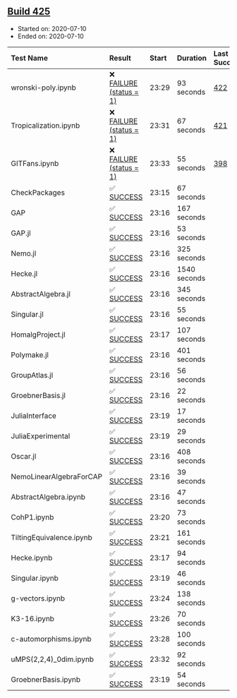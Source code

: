 ## [Build 425](https://oscarci.mathematik.uni-kl.de/job/oscar-stable/425/)

* Started on: 2020-07-10
* Ended on: 2020-07-10

| Test Name    | Result | Start | Duration | Last Success | First Failure |
|:-------------|:-------|:------|:---------|:-------------|:--------------|
| wronski-poly.ipynb | ❌ [FAILURE (status = 1)](https://oscarci.mathematik.uni-kl.de/job/oscar-stable/425/artifact/logs/build-425/wronski-poly.ipynb.log) | 23:29 | 93 seconds | [422](https://oscarci.mathematik.uni-kl.de/job/oscar-stable/422/) | [423](https://oscarci.mathematik.uni-kl.de/job/oscar-stable/423/) |
| Tropicalization.ipynb | ❌ [FAILURE (status = 1)](https://oscarci.mathematik.uni-kl.de/job/oscar-stable/425/artifact/logs/build-425/Tropicalization.ipynb.log) | 23:31 | 67 seconds | [421](https://oscarci.mathematik.uni-kl.de/job/oscar-stable/421/) | [422](https://oscarci.mathematik.uni-kl.de/job/oscar-stable/422/) |
| GITFans.ipynb | ❌ [FAILURE (status = 1)](https://oscarci.mathematik.uni-kl.de/job/oscar-stable/425/artifact/logs/build-425/GITFans.ipynb.log) | 23:33 | 55 seconds | [398](https://oscarci.mathematik.uni-kl.de/job/oscar-stable/398/) | [399](https://oscarci.mathematik.uni-kl.de/job/oscar-stable/399/) |
| CheckPackages | ✅ [SUCCESS](https://oscarci.mathematik.uni-kl.de/job/oscar-stable/425/artifact/logs/build-425/CheckPackages.log) | 23:15 | 67 seconds |  |  |
| GAP | ✅ [SUCCESS](https://oscarci.mathematik.uni-kl.de/job/oscar-stable/425/artifact/logs/build-425/GAP.log) | 23:16 | 167 seconds |  |  |
| GAP.jl | ✅ [SUCCESS](https://oscarci.mathematik.uni-kl.de/job/oscar-stable/425/artifact/logs/build-425/GAP.jl.log) | 23:16 | 53 seconds |  |  |
| Nemo.jl | ✅ [SUCCESS](https://oscarci.mathematik.uni-kl.de/job/oscar-stable/425/artifact/logs/build-425/Nemo.jl.log) | 23:16 | 325 seconds |  |  |
| Hecke.jl | ✅ [SUCCESS](https://oscarci.mathematik.uni-kl.de/job/oscar-stable/425/artifact/logs/build-425/Hecke.jl.log) | 23:16 | 1540 seconds |  |  |
| AbstractAlgebra.jl | ✅ [SUCCESS](https://oscarci.mathematik.uni-kl.de/job/oscar-stable/425/artifact/logs/build-425/AbstractAlgebra.jl.log) | 23:16 | 345 seconds |  |  |
| Singular.jl | ✅ [SUCCESS](https://oscarci.mathematik.uni-kl.de/job/oscar-stable/425/artifact/logs/build-425/Singular.jl.log) | 23:16 | 55 seconds |  |  |
| HomalgProject.jl | ✅ [SUCCESS](https://oscarci.mathematik.uni-kl.de/job/oscar-stable/425/artifact/logs/build-425/HomalgProject.jl.log) | 23:17 | 107 seconds |  |  |
| Polymake.jl | ✅ [SUCCESS](https://oscarci.mathematik.uni-kl.de/job/oscar-stable/425/artifact/logs/build-425/Polymake.jl.log) | 23:16 | 401 seconds |  |  |
| GroupAtlas.jl | ✅ [SUCCESS](https://oscarci.mathematik.uni-kl.de/job/oscar-stable/425/artifact/logs/build-425/GroupAtlas.jl.log) | 23:16 | 56 seconds |  |  |
| GroebnerBasis.jl | ✅ [SUCCESS](https://oscarci.mathematik.uni-kl.de/job/oscar-stable/425/artifact/logs/build-425/GroebnerBasis.jl.log) | 23:16 | 22 seconds |  |  |
| JuliaInterface | ✅ [SUCCESS](https://oscarci.mathematik.uni-kl.de/job/oscar-stable/425/artifact/logs/build-425/JuliaInterface.log) | 23:19 | 17 seconds |  |  |
| JuliaExperimental | ✅ [SUCCESS](https://oscarci.mathematik.uni-kl.de/job/oscar-stable/425/artifact/logs/build-425/JuliaExperimental.log) | 23:19 | 29 seconds |  |  |
| Oscar.jl | ✅ [SUCCESS](https://oscarci.mathematik.uni-kl.de/job/oscar-stable/425/artifact/logs/build-425/Oscar.jl.log) | 23:16 | 408 seconds |  |  |
| NemoLinearAlgebraForCAP | ✅ [SUCCESS](https://oscarci.mathematik.uni-kl.de/job/oscar-stable/425/artifact/logs/build-425/NemoLinearAlgebraForCAP.log) | 23:16 | 39 seconds |  |  |
| AbstractAlgebra.ipynb | ✅ [SUCCESS](https://oscarci.mathematik.uni-kl.de/job/oscar-stable/425/artifact/logs/build-425/AbstractAlgebra.ipynb.log) | 23:16 | 47 seconds |  |  |
| CohP1.ipynb | ✅ [SUCCESS](https://oscarci.mathematik.uni-kl.de/job/oscar-stable/425/artifact/logs/build-425/CohP1.ipynb.log) | 23:20 | 73 seconds |  |  |
| TiltingEquivalence.ipynb | ✅ [SUCCESS](https://oscarci.mathematik.uni-kl.de/job/oscar-stable/425/artifact/logs/build-425/TiltingEquivalence.ipynb.log) | 23:21 | 161 seconds |  |  |
| Hecke.ipynb | ✅ [SUCCESS](https://oscarci.mathematik.uni-kl.de/job/oscar-stable/425/artifact/logs/build-425/Hecke.ipynb.log) | 23:17 | 94 seconds |  |  |
| Singular.ipynb | ✅ [SUCCESS](https://oscarci.mathematik.uni-kl.de/job/oscar-stable/425/artifact/logs/build-425/Singular.ipynb.log) | 23:19 | 46 seconds |  |  |
| g-vectors.ipynb | ✅ [SUCCESS](https://oscarci.mathematik.uni-kl.de/job/oscar-stable/425/artifact/logs/build-425/g-vectors.ipynb.log) | 23:24 | 138 seconds |  |  |
| K3-16.ipynb | ✅ [SUCCESS](https://oscarci.mathematik.uni-kl.de/job/oscar-stable/425/artifact/logs/build-425/K3-16.ipynb.log) | 23:26 | 70 seconds |  |  |
| c-automorphisms.ipynb | ✅ [SUCCESS](https://oscarci.mathematik.uni-kl.de/job/oscar-stable/425/artifact/logs/build-425/c-automorphisms.ipynb.log) | 23:28 | 100 seconds |  |  |
| uMPS(2,2,4)_0dim.ipynb | ✅ [SUCCESS](https://oscarci.mathematik.uni-kl.de/job/oscar-stable/425/artifact/logs/build-425/uMPS-2-2-4-_0dim.ipynb.log) | 23:32 | 92 seconds |  |  |
| GroebnerBasis.ipynb | ✅ [SUCCESS](https://oscarci.mathematik.uni-kl.de/job/oscar-stable/425/artifact/logs/build-425/GroebnerBasis.ipynb.log) | 23:19 | 54 seconds |  |  |
